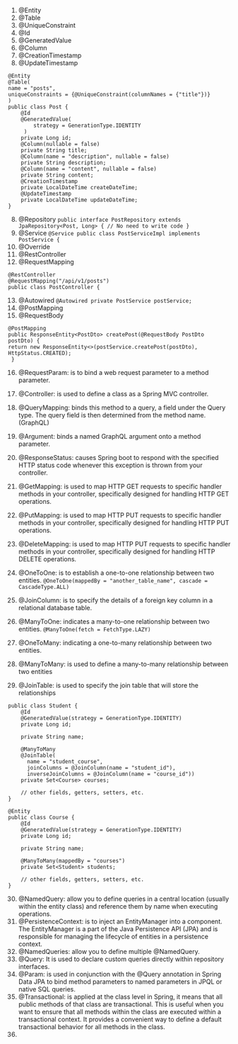 1. @Entity
2. @Table
3. @UniqueConstraint
3. @Id
4. @GeneratedValue
5. @Column
6. @CreationTimestamp
7. @UpdateTimestamp

```
@Entity
@Table(
name = "posts",
uniqueConstraints = {@UniqueConstraint(columnNames = {"title"})}
)
public class Post {
    @Id
    @GeneratedValue(
        strategy = GenerationType.IDENTITY
     )
    private Long id;
    @Column(nullable = false)
    private String title;
    @Column(name = "description", nullable = false)
    private String description;
    @Column(name = "content", nullable = false)
    private String content;
    @CreationTimestamp
    private LocalDateTime createDateTime; 
    @UpdateTimestamp
    private LocalDateTime updateDateTime;
}
```

8. @Repository ```public interface PostRepository extends JpaRepository<Post, Long> {
   // No need to write code
   }```
9. @Service ```@Service
   public class PostServiceImpl implements PostService {```
10. @Override
11. @RestController
12. @RequestMapping

```
@RestController
@RequestMapping("/api/v1/posts")
public class PostController { 
```
13. @Autowired ```@Autowired
    private PostService postService;```
14. @PostMapping
15. @RequestBody
```
@PostMapping
public ResponseEntity<PostDto> createPost(@RequestBody PostDto postDto) {
return new ResponseEntity<>(postService.createPost(postDto), HttpStatus.CREATED);
 }
```

16. @RequestParam: is to bind a web request parameter to a method parameter.
17. @Controller: is used to define a class as a Spring MVC controller.
18. @QueryMapping: binds this method to a query, a field under the Query type. The query field is then determined from the method name. (GraphQL)
19. @Argument: binds a named GraphQL argument onto a method parameter.
20. @ResponseStatus: causes Spring boot to respond with the specified HTTP status code whenever this exception is thrown from your controller.
21. @GetMapping: is used to map HTTP GET requests to specific handler methods in your controller, specifically designed for handling HTTP GET operations.
22. @PutMapping: is used to map HTTP PUT requests to specific handler methods in your controller, specifically designed for handling HTTP PUT operations.
23. @DeleteMapping: is used to map HTTP PUT requests to specific handler methods in your controller, specifically designed for handling HTTP DELETE operations.

24. @OneToOne: is to establish a one-to-one relationship between two entities.
```@OneToOne(mappedBy = "another_table_name", cascade = CascadeType.ALL)```
25. @JoinColumn: is to specify the details of a foreign key column in a relational database table.
26. @ManyToOne: indicates a many-to-one relationship between two entities. ```@ManyToOne(fetch = FetchType.LAZY)```
27. @OneToMany: indicating a one-to-many relationship between two entities.
28. @ManyToMany: is used to define a many-to-many relationship between two entities
29. @JoinTable: is used to specify the join table that will store the relationships
```@Entity
public class Student {
    @Id
    @GeneratedValue(strategy = GenerationType.IDENTITY)
    private Long id;

    private String name;

    @ManyToMany
    @JoinTable(
      name = "student_course",
      joinColumns = @JoinColumn(name = "student_id"),
      inverseJoinColumns = @JoinColumn(name = "course_id"))
    private Set<Course> courses;

    // other fields, getters, setters, etc.
}

@Entity
public class Course {
    @Id
    @GeneratedValue(strategy = GenerationType.IDENTITY)
    private Long id;

    private String name;

    @ManyToMany(mappedBy = "courses")
    private Set<Student> students;

    // other fields, getters, setters, etc.
}
```
30. @NamedQuery: allow you to define queries in a central location (usually within the entity class) and reference them by name when executing operations.
31. @PersistenceContext: is to inject an EntityManager into a component. The EntityManager is a part of the Java Persistence API (JPA) and is responsible for managing the lifecycle of entities in a persistence context.
32. @NamedQueries: allow you to define multiple @NamedQuery.
33. @Query: It is used to declare custom queries directly within repository interfaces.
34. @Param: is used in conjunction with the @Query annotation in Spring Data JPA to bind method parameters to named parameters in JPQL or native SQL queries.
35. @Transactional: is applied at the class level in Spring, it means that all public methods of that class are transactional. This is useful when you want to ensure that all methods within the class are executed within a transactional context. It provides a convenient way to define a default transactional behavior for all methods in the class.
36. 